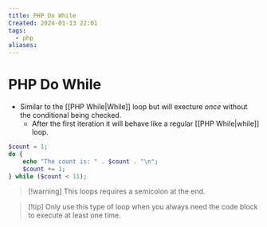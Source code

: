 ```yaml
---
title: PHP Do While
Created: 2024-01-13 22:01
tags:
  - php
aliases:
---
```

# PHP Do While
- Similar to the [[PHP While|While]] loop but will execture *once* without the conditional being checked.
	- After the first iteration it will behave like a regular [[PHP While|while]] loop.

```PHP
$count = 1;
do {
	echo "The count is: " . $count . "\n";
	$count += 1;
} while ($count < 11);
```

>[!warning] This loops requires a semicolon at the end.

>[!tip] Only use this type of loop when you always need the code block to execute at least one time.



